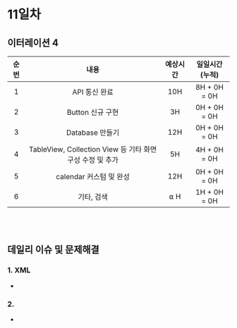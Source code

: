 # 11일차
## 이터레이션 4
|순번|내용|예상시간|일일시간 (누적)
|:---:|:-----:|:-------:|:-------:
|1|API 통신 완료| 10H | 8H + 0H = 0H
|2|Button 신규 구현| 3H | 0H + 0H = 0H
|3|Database 만들기| 12H | 0H + 0H = 0H
|4|TableView, Collection View 등 기타 화면 구성 수정 및 추가| 5H | 4H + 0H = 0H
|5|calendar 커스텀 및 완성| 12H | 0H + 0H = 0H
|6|기타, 검색| ⍺ H | 1H + 0H = 0H


</br></br>
## 데일리 이슈 및 문제해결
### 1. XML
  - 
### 2. 
  - 
